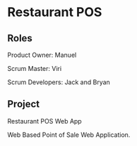 # Restaurant POS

## Roles
Product Owner: Manuel

Scrum Master: Viri

Scrum Developers: Jack and Bryan

## Project
Restaurant POS Web App

Web Based Point of Sale Web Application.
